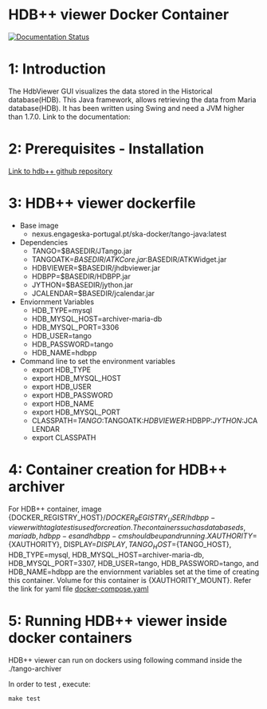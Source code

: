 # HDB++ viewer Docker Container

[![Documentation Status](https://readthedocs.org/projects/ska-docker/badge/?version=latest)](https://developer.skatelescope.org/projects/ska-docker/en/latest/?badge=latest)


# 1: Introduction
The HdbViewer GUI visualizes the data stored in the Historical database(HDB). This Java framework, allows 
retrieving the data from Maria database(HDB). It has been written using Swing and need a JVM higher than 1.7.0. 
Link to the documentation: 

# 2: Prerequisites - Installation 
  [Link to hdb++ github repository](https://github.com/tango-controls-hdbpp/hdbpp-viewer)
  
# 3: HDB++ viewer dockerfile
* Base image 
  * nexus.engageska-portugal.pt/ska-docker/tango-java:latest
* Dependencies
  * TANGO=$BASEDIR/JTango.jar
  * TANGOATK=$BASEDIR/ATKCore.jar:$BASEDIR/ATKWidget.jar
  * HDBVIEWER=$BASEDIR/jhdbviewer.jar
  * HDBPP=$BASEDIR/HDBPP.jar
  * JYTHON=$BASEDIR/jython.jar
  * JCALENDAR=$BASEDIR/jcalendar.jar
* Enviornment Variables
  * HDB_TYPE=mysql
  * HDB_MYSQL_HOST=archiver-maria-db
  * HDB_MYSQL_PORT=3306
  * HDB_USER=tango
  * HDB_PASSWORD=tango
  * HDB_NAME=hdbpp
* Command line to set the environment variables
  * export HDB_TYPE
  * export HDB_MYSQL_HOST
  * export HDB_USER
  * export HDB_PASSWORD
  * export HDB_NAME
  * export HDB_MYSQL_PORT
  * CLASSPATH=$TANGO:$TANGOATK:$HDBVIEWER:$HDBPP:$JYTHON:$JCALENDAR
  * export CLASSPATH
  
# 4: Container creation for HDB++ archiver
For HDB++ container, image {DOCKER_REGISTRY_HOST}/${DOCKER_REGISTRY_USER}/hdbpp-viewer with tag latest is used for creation. The containers such as databaseds, mariadb, hdbpp-es and hdbpp-cm should be up and running.
XAUTHORITY=${XAUTHORITY}, DISPLAY=${DISPLAY}, TANGO_HOST=${TANGO_HOST}, HDB_TYPE=mysql, HDB_MYSQL_HOST=archiver-maria-db, HDB_MYSQL_PORT=3307, HDB_USER=tango, HDB_PASSWORD=tango, and HDB_NAME=hdbpp are the enviornment variables set at the time of creating this container.
Volume for this container is {XAUTHORITY_MOUNT}. Refer the link for yaml file [docker-compose.yaml](https://gitlab.com/ska-telescope/ska-docker/blob/master/docker/tango/tango-archiver/docker-compose.yml)

# 5: Running HDB++ viewer inside docker containers

 HDB++ viewer can run on dockers using following command inside the ./tango-archiver

In order to test , execute:

`make test`
